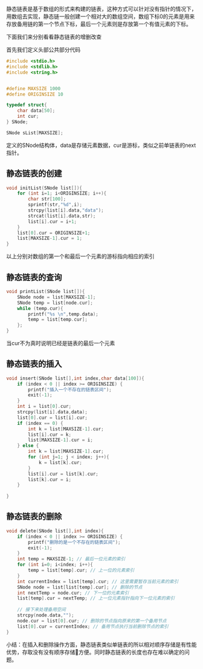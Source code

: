 
静态链表是基于数组的形式来构建的链表，这种方式可以针对没有指针的情况下，用数组去实现，静态链一般创建一个相对大的数组空间，数组下标0的元素是用来存放备用链的第一个节点下标，最后一个元素则是存放第一个有值元素的下标。

下面我们来分别看看静态链表的增删改查

首先我们定义头部公共部分代码
```c
#include <stdio.h>
#include <stdlib.h>
#include <string.h>


#define MAXSIZE 1000
#define ORIGINSIZE 10

typedef struct{
    char data[50];
    int cur;
} SNode;

SNode sList[MAXSIZE];
```

<!-- more -->

定义的SNode结构体，data是存储元素数据，cur是游标，类似之前单链表的next指针。

## 静态链表的创建
```c
void initList(SNode list[]){
    for (int i=1; i<ORIGINSIZE; i++){
        char str[100];
        sprintf(str,"%d",i);
        strcpy(list[i].data,"data");
        strcat(list[i].data,str);
        list[i].cur = i+1;
    }
    list[0].cur = ORIGINSIZE+1;
    list[MAXSIZE-1].cur = 1;
}
```
以上分别对数组的第一个和最后一个元素的游标指向相应的索引

## 静态链表的查询
```c
void printList(SNode list[]){
    SNode node = list[MAXSIZE-1];
    SNode temp = list[node.cur];
    while (temp.cur){
        printf("%s \n",temp.data);
        temp = list[temp.cur];
    };
}
```
当cur不为真时说明已经是链表的最后一个元素

## 静态链表的插入
```c
void insert(SNode list[],int index,char data[100]){
    if (index < 0 || index >= ORIGINSIZE) {
        printf("插入一个不存在的链表区间");
        exit(-1);
    }
    int i = list[0].cur;
    strcpy(list[i].data,data);
    list[0].cur = list[i].cur;
    if (index == 0) {
        int k = list[MAXSIZE-1].cur;
        list[i].cur = k;
        list[MAXSIZE-1].cur = i;
    } else {
        int k = list[MAXSIZE-1].cur;
        for (int j=1; j < index; j++){
            k = list[k].cur;
        }
        list[i].cur = list[k].cur;
        list[k].cur = i;
    }
        
}
```

## 静态链表的删除
```c
void delete(SNode list[],int index){
    if (index < 0 || index >= ORIGINSIZE) {
        printf("删除的是一个不存在的链表区间");
        exit(-1);
    }
    int temp = MAXSIZE-1; // 最后一位元素的索引
    for (int i=0; i<index; i++){
        temp = list[temp].cur; // 上一位的元素索引
    }
    int currentIndex = list[temp].cur; // 这里需要暂存当前元素的索引
    SNode node = list[list[temp].cur]; // 删除的节点
    int nextTemp = node.cur; // 下一位的元素索引
    list[temp].cur = nextTemp; // 上一位元素指针指向下一位元素的索引
    
    // 接下来处理备用空间
    strcpy(node.data,"");
    node.cur = list[0].cur; // 删除的节点指向原来的第一个备用节点
    list[0].cur = currentIndex; // 备用节点执行当前删除节点的索引
}
```

小结：在插入和删除操作方面，静态链表类似单链表的所以相对顺序存储是有性能优势，存取没有没有顺序存储方便。同时静态链表的长度也存在难以确定的问题。